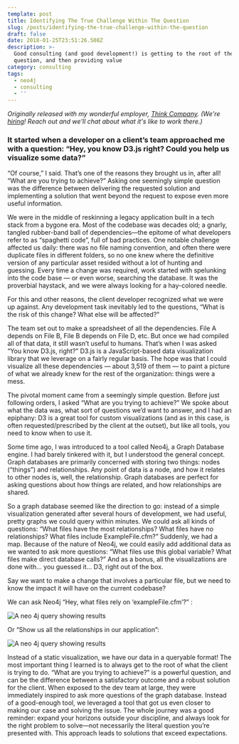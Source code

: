 ```yaml
---
template: post
title: Identifying The True Challenge Within The Question
slug: /posts/identifying-the-true-challenge-within-the-question
draft: false
date: 2018-01-25T23:51:26.508Z
description: >-
  Good consulting (and good development!) is getting to the root of the
  question, and then providing value
category: consulting
tags:
  - neo4j
  - consulting
  - ''
---
```

*Originally released with my wonderful employer, [Think Company](https://thinkcompany.com).
(We're [hiring](https://www.thinkcompany.com/careers/)! Reach out and we'll chat about what it's like to work there.)*

### It started when a developer on a client’s team approached me with a question: “Hey, you know D3.js right? Could you help us visualize some data?”

“Of course,” I said. That’s one of the reasons they brought us in, after all! “What are you trying to achieve?” Asking one seemingly simple question was the difference between delivering the requested solution and implementing a solution that went beyond the request to expose even more useful information.

We were in the middle of reskinning a legacy application built in a tech stack from a bygone era. Most of the codebase was decades old; a gnarly, tangled rubber-band ball of dependencies—the epitome of what developers refer to as “spaghetti code”, full of bad practices. One notable challenge affected us daily: there was no file naming convention, and often there were duplicate files in different folders, so no one knew where the definitive version of any particular asset resided without a lot of hunting and guessing. Every time a change was required, work started with spelunking into the code base — or even worse, searching the database. It was the proverbial haystack, and we were always looking for a hay-colored needle.

For this and other reasons, the client developer recognized what we were up against. Any development task inevitably led to the questions,  “What is the risk of this change? What else will be affected?”

The team set out to make a spreadsheet of all the dependencies. File A depends on File B, File B depends on File D, etc. But once we had compiled all of that data, it still wasn’t useful to humans. That’s when I was asked “You know D3.js, right?” D3.js is a JavaScript-based data visualization library that we leverage on a fairly regular basis. The hope was that I could visualize all these dependencies — about 3,519 of them — to paint a picture of what we already knew for the rest of the organization: things were a mess.

The pivotal moment came from a seemingly simple question. Before just following orders, I asked “What are you trying to achieve?” We spoke about what the data was, what sort of questions we’d want to answer, and I had an epiphany: D3 is a great tool for custom visualizations (and as in this case, is often requested/prescribed by the client at the outset), but like all tools, you need to know when to use it.

Some time ago, I was introduced to a tool called Neo4j, a Graph Database engine. I had barely tinkered with it, but I understood the general concept. Graph databases are primarily concerned with storing two things: nodes (“things”) and relationships. Any point of data is a node, and how it relates to other nodes is, well, the relationship. Graph databases are perfect for asking questions about how things are related, and how relationships are shared.

So a graph database seemed like the direction to go: instead of a simple visualization generated after several hours of development, we had useful, pretty graphs we could query within minutes. We could ask all kinds of questions: “What files have the most relationships? What files have no relationships? What files include ExampleFile.cfm?” Suddenly, we had a map. Because of the nature of Neo4j, we could easily add additional data as we wanted to ask more questions: “What files use this global variable? What files make direct database calls?” And as a bonus, all the visualizations are done with… you guessed it… D3, right out of the box.

Say we want to make a change that involves a particular file, but we need to know the impact it will have on the current codebase?

We can ask Neo4j “Hey, what files rely on ‘exampleFile.cfm’?” :

![A neo 4j query showing results ](/images/graphExample.gif)


Or “Show us all the relationships in our application”:

![A neo 4j query showing results ](/images/allGraph.gif)
 

Instead of a static visualization, we have our data in a queryable format! The most important thing I learned is to always get to the root of what the client is trying to do. “What are you trying to achieve?” is a powerful question, and can be the difference between a satisfactory outcome and a robust solution for the client. When exposed to the dev team at large, they were immediately inspired to ask more questions of the graph database. Instead of a good-enough tool, we leveraged a tool that got us even closer to making our case and solving the issue. The whole journey was a good reminder: expand your horizons outside your discipline, and always look for the right problem to solve—not necessarily the literal question you’re presented with. This approach leads to solutions that exceed expectations.
